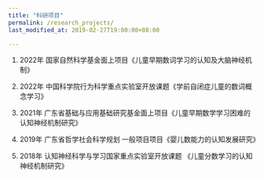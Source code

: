 ```yaml
---
title: "科研项目"
permalink: /research_projects/
last_modified_at: 2019-02-27T19:00:00+08:00

---
```



1. 2022年 国家自然科学基金面上项目《儿童早期数词学习的认知及大脑神经机制》

2. 2022年 中国科学院行为科学重点实验室开放课题《学前自闭症儿童的数词概念学习》 

3. 2021年 广东省基础与应用基础研究基金面上项目《儿童早期数学学习困难的认知神经机制研究》 

4. 2019年 广东省哲学社会科学规划 一般项目项目《婴儿数能力的认知发展研究》

5. 2018年 认知神经科学与学习国家重点实验室开放课题 《儿童分数学习的认知神经机制研究》


